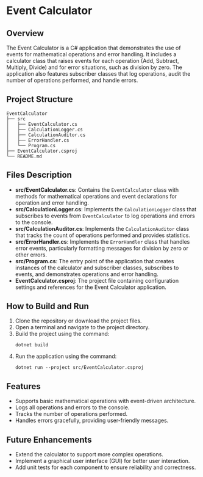 # Event Calculator

## Overview
The Event Calculator is a C# application that demonstrates the use of events for mathematical operations and error handling. It includes a calculator class that raises events for each operation (Add, Subtract, Multiply, Divide) and for error situations, such as division by zero. The application also features subscriber classes that log operations, audit the number of operations performed, and handle errors.

## Project Structure
```
EventCalculator
├── src
│   ├── EventCalculator.cs
│   ├── CalculationLogger.cs
│   ├── CalculationAuditor.cs
│   ├── ErrorHandler.cs
│   └── Program.cs
├── EventCalculator.csproj
└── README.md
```

## Files Description
- **src/EventCalculator.cs**: Contains the `EventCalculator` class with methods for mathematical operations and event declarations for operation and error handling.
- **src/CalculationLogger.cs**: Implements the `CalculationLogger` class that subscribes to events from `EventCalculator` to log operations and errors to the console.
- **src/CalculationAuditor.cs**: Implements the `CalculationAuditor` class that tracks the count of operations performed and provides statistics.
- **src/ErrorHandler.cs**: Implements the `ErrorHandler` class that handles error events, particularly formatting messages for division by zero or other errors.
- **src/Program.cs**: The entry point of the application that creates instances of the calculator and subscriber classes, subscribes to events, and demonstrates operations and error handling.
- **EventCalculator.csproj**: The project file containing configuration settings and references for the Event Calculator application.

## How to Build and Run
1. Clone the repository or download the project files.
2. Open a terminal and navigate to the project directory.
3. Build the project using the command:
   ```
   dotnet build
   ```
4. Run the application using the command:
   ```
   dotnet run --project src/EventCalculator.csproj
   ```

## Features
- Supports basic mathematical operations with event-driven architecture.
- Logs all operations and errors to the console.
- Tracks the number of operations performed.
- Handles errors gracefully, providing user-friendly messages.

## Future Enhancements
- Extend the calculator to support more complex operations.
- Implement a graphical user interface (GUI) for better user interaction.
- Add unit tests for each component to ensure reliability and correctness.